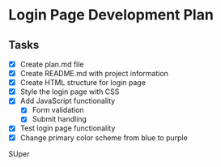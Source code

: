 # Login Page Development Plan

## Tasks

- [x] Create plan.md file
- [x] Create README.md with project information
- [x] Create HTML structure for login page
- [x] Style the login page with CSS
- [x] Add JavaScript functionality
  - [x] Form validation
  - [x] Submit handling
- [x] Test login page functionality
- [x] Change primary color scheme from blue to purple

SUper
